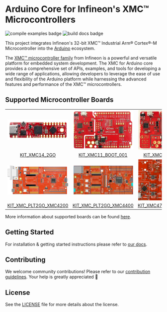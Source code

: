# Arduino Core for Infineon's XMC™ Microcontrollers

![compile examples badge](https://github.com/Infineon/XMC-for-Arduino/actions/workflows/compile-platform-examples.yml/badge.svg)
![build docs badge](https://github.com/Infineon/XMC-for-Arduino/actions/workflows/docs.yml/badge.svg)

This project integrates Infineon's 32-bit XMC™ Industrial Arm® Cortex®-M Microcontroller into the [Arduino](https://www.arduino.cc/en/Guide/Introduction) ecosystem.

The [XMC™ microcontroller family](https://www.infineon.com/cms/de/product/microcontroller/32-bit-industrial-microcontroller-based-on-arm-cortex-m/) from Infineon is a powerful and versatile platform for embedded system development. The XMC for Arduino core provides a comprehensive set of APIs, examples, and tools for developing a wide range of applications, allowing developers to leverage the ease of use and flexibility of the Arduino platform while harnessing the advanced features and performance of the XMC™ microcontrollers.

## Supported Microcontroller Boards

<table style="text-align : center">
    <tr>
        <td><img src="docs/img/KIT_XMC14_2GO.png" width="200"></td>
        <td><img src="docs/img/KIT_XMC11_BOOT_001.jpg" width="200"></td>
        <td><img src="docs/img/KIT_XMC1400_ARDUINO.jpg" width="200"></td>
        <td><img src="docs/img/KIT_XMC13_BOOT_001.jpg" width="200"></td>
    </tr>
    <tr>
        <td><a href="https://www.infineon.com/cms/en/product/evaluation-boards/kit_xmc14_2go/?redirId=282145">KIT_XMC14_2GO</a></td>
        <td><a href="https://www.infineon.com/cms/de/product/evaluation-boards/kit_xmc11_boot_001/">KIT_XMC11_BOOT_001</a></td>
        <td><a href="https://www.infineon.com/cms/en/product/evaluation-boards/kit_xmc1400_arduino/">KIT_XMC1400_ARDUINO</a></td>
        <td><a href="https://www.infineon.com/cms/de/product/evaluation-boards/kit_xmc13_boot_001/">KIT_XMC13_BOOT_001</a></td>
    </tr>
    <tr>
        <td><img src="docs/img/KIT_XMC_PLT2GO_XMC4200.jpg" width="200"></td>
        <td><img src="docs/img/KIT_XMC_PLT2GO_XMC4400.jpg" width="200"></td>
        <td><img src="docs/img/KIT_XMC47_RELAX_5V_AD_V1.jpg" width="200"></td>
    </tr>
    <tr>
        <td><a href="https://www.infineon.com/cms/en/product/evaluation-boards/kit_xmc_plt2go_xmc4200/">KIT_XMC_PLT2GO_XMC4200</a></td>
        <td><a href="https://www.infineon.com/cms/en/product/evaluation-boards/kit_xmc_plt2go_xmc4400/">KIT_XMC_PLT2GO_XMC4400</a></td>
        <td><a href="https://www.infineon.com/cms/en/product/evaluation-boards/kit_xmc47_relax_5v_ad_v1/?redirId=114289">KIT_XMC47_RELAX_5V_AD_V1</a></td>
    </tr>
</table>

More information about supported boards can be found [here](https://xmc-arduino.readthedocs.io/en/latest/hw-platforms.html).

## Getting Started

For installation & getting started instructions please refer to [our docs](https://xmc-arduino.readthedocs.io/en/latest/index.html).

## Contributing

We welcome community contributions! Please refer to our [contribution guidelines](CONTRIBUTING.md). Your help is greatly appreciated 👐

## License

See the [LICENSE](LICENSE.md) file for more details about the license.